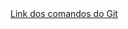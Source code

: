 <!DOCTYPE html>
<html lang="pt-br">
    <head>
    </head>
    <body>
        <a href = "https://www.treinaweb.com.br/blog/comandos-do-git-que-voce-precisa-conhecer-parte-1/"> Link dos comandos do Git  </a>
    </body>
</html>
